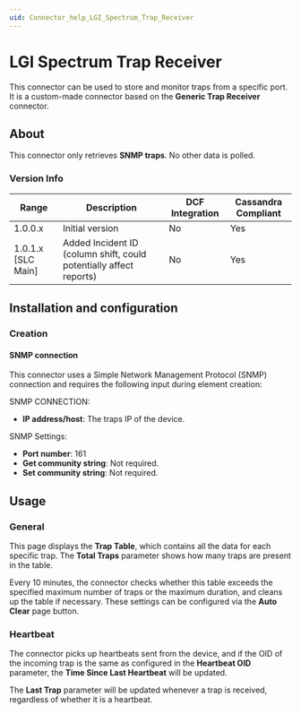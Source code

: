 ```yaml
---
uid: Connector_help_LGI_Spectrum_Trap_Receiver
---
```


# LGI Spectrum Trap Receiver

This connector can be used to store and monitor traps from a specific port. It is a custom-made connector based on the **Generic Trap Receiver** connector.

## About

This connector only retrieves **SNMP traps**. No other data is polled.

### Version Info

| **Range**     | **Description**                                                    | **DCF Integration** | **Cassandra Compliant** |
|----------------------|--------------------------------------------------------------------|---------------------|-------------------------|
| 1.0.0.x              | Initial version                                                    | No                  | Yes                     |
| 1.0.1.x \[SLC Main\] | Added Incident ID (column shift, could potentially affect reports) | No                  | Yes                     |

## Installation and configuration

### Creation

#### SNMP connection

This connector uses a Simple Network Management Protocol (SNMP) connection and requires the following input during element creation:

SNMP CONNECTION:

- **IP address/host**: The traps IP of the device.

SNMP Settings:

- **Port number**: 161
- **Get community string**: Not required.
- **Set community string**: Not required.

## Usage

### General

This page displays the **Trap Table**, which contains all the data for each specific trap. The **Total Traps** parameter shows how many traps are present in the table.

Every 10 minutes, the connector checks whether this table exceeds the specified maximum number of traps or the maximum duration, and cleans up the table if necessary. These settings can be configured via the **Auto Clear** page button.

### Heartbeat

The connector picks up heartbeats sent from the device, and if the OID of the incoming trap is the same as configured in the **Heartbeat OID** parameter, the **Time Since Last Heartbeat** will be updated.

The **Last Trap** parameter will be updated whenever a trap is received, regardless of whether it is a heartbeat.
